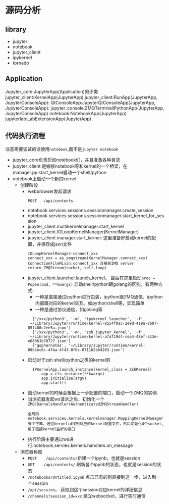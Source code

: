 # 源码分析
## library
- jupyter
- notebook
- jupyter_client
- ipykernel
- tornado
## Application
Jupyter_core:JupyterApp(Application)的子类
    jupyter_client:KernelApp(JupyterApp)
    jupyter_client:RunApp(JupyterApp, JupyterConsoleApp):
    QtConsoleApp:JupyterQtConsoleApp(JupyterApp, JupyterConsoleApp):
    jupyter_console:ZMQTerminalIPythonApp(JupyterApp, JupyterConsoleApp)
    notebook:NotebookApp(JupyterApp)
    jupyterlab:LabExtensionApp(JupyterApp)
## 代码执行流程
注意需要调试的话使用`notebook`,而不是`jupyter notebook`
- jupyter_core负责启动notebook们，并且准备各种目录
- jupyter_client 是嫁接notebook等和kernel的一个桥梁，在manager.py:start_kernel启动一个shell/python
- notebook上启动一个新的kernel
  - 创建阶段
    - webbrowser发起请求
      ```
      POST   /api/contents
      ```
    - notebook.services.sessions.sessionmanager.create_session
    - notebook.services.sessions.sessionmanager.start_kernel_for_session
    - jupyter_client.multikernelmanager.start_kernel
    - jupyter_client.IOLoopKernelManager(KernelManager)
    - jupyter_client.manager.start_kernel: 这里准备好启动kernel的配置，并保存成json文件
        ```
        IOLoopKernelManager:connect_xxx
        connect_xxx = as_zmqstream(KernelManager.connect_xxx)
        ConnectionFileMixin:connect_xxx 连接到ZMQ server
        return ZMQStream(socket, self.loop)
        ```
    - jupyter_client.launcher.launch_kernel。 最后在这里启动`proc = Popen(cmd, **kwargs)`
       启动shell/python跟golang的区别，有两种方式:
      - 一种是直接通过ipython进行包装，ipython跟ZMQ通信，ipython内部跟对应的kernel交互。如python/shell等，实现简单
      - 一种是通过协议通信，如golang等
      ```
        ['/xxx/python3', '-m', 'ipykernel_launcher', '-f', '~/Library/Jupyter/runtime/kernel-8554f0a5-2e9d-419a-8b07-85f480c2ee5a.json']
        ['/xxx/python3', '-m', 'zsh_jupyter_kernel', '-f', '~/Library/Jupyter/runtime/kernel-a7af19d4-cea4-48ef-a13e-e68061b78727.json']
        ['gophernotes', '~/Library/Jupyter/runtime/kernel-08b5ec6c-4fba-4f43-8f0c-071162b64283.json']
      ```
    - 启动对于zsh shell/python之类的kernel则
      ```kernel需要实现这三个函数
        IPKernelApp.launch_instance(kernel_class = ZshKernel)
            app = cls.instance(**kwargs)
            app.initialize(argv)
            app.start()
      ```
    - 启动kernel的时候会根据上一步配置的端口，启动一个ZMQ的实例.
    - 当浏览器发起ws请求之后，初始化一个`ZMQChannelsHandler(AuthenticatedZMQStreamHandler)`
      ```
      全局的notebook.services.kernels.kernelmanager.MappingKernelManager有个字典，通过kernelid找到对应的kernel配置文件，然后初始化4个socket,用于链接kernel监听的端口
      ```
    - 执行阶段主要通过ws进行:notebook.servies.kernels.handlers.on_message
  - 浏览器角度
    - `POST    /api/contents/`新建一个ipynb，也就是session
    - `GET    /api/contents/` 刷新各个ipynb的状态，也就是session的状态
    - `/notebooks/Untitled.ipynb` 点击已有的则直接到这一步，进入到一个session
    - `/api/session`， 获取到这个session对应kernel的详细信息
    - `/channels?session_id=xxx` 建立websocket，进行实时通信